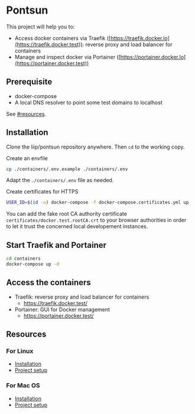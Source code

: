 # Pontsun

This project will help you to:

* Access docker containers via Traefik ([https://traefik.docker.lo](https://traefik.docker.test)): reverse proxy and load balancer for containers
* Manage and inspect docker via Portainer ([https://portainer.docker.lo](https://portainer.docker.test))

## Prerequisite

- docker-compose
- A local DNS resolver to point some test domains to localhost

See [#resources](#Resources).

## Installation
Clone the liip/pontsun repository anywhere. Then `cd` to the working copy.

Create an envfile

```sh
cp ./containers/.env.example ./containers/.env
```

Adapt the `./containers/.env` file as needed.

Create certificates for HTTPS

```sh
USER_ID=$(id -u) docker-compose -f docker-compose.certificates.yml up
```

You can add the fake root CA authority certificate `certificates/docker.test.rootCA.crt` to your browser authorities in order to let it trust the concerned local developement instances.

## Start Traefik and Portainer

```sh
cd containers
docker-compose up -d
```

## Access the containers

- Traefik: reverse proxy and load balancer for containers
  - https://traefik.docker.test/
- Portainer: GUI for Docker management
  - https://portainer.docker.test/

## Resources

### For Linux

- [Installation](docs/installation-for-ubuntu.md)
- [Project setup](docs/project-setup-for-ubuntu.md)

### For Mac OS

- [Installation](docs/installation-for-mac.md)
- [Project setup](docs/project-setup-for-mac.md)
